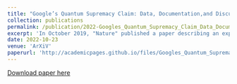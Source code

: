 ```yaml
---
title: "Google’s Quantum Supremacy Claim: Data, Documentation,and Discussion"
collection: publications
permalink: /publication/2022-Googles_Quantum_Supremacy_Claim_Data_Documentation_and_Discussion
excerpt: 'In October 2019, "Nature" published a paper describing an experimental work that took place at Google. The paper claims to demonstrate quantum (computational) supremacy on a 53-qubit quantum computer. Since September 2019 the authors have been involved in a long-term project to study various statistical aspects of the Google experiment. In particular, we have been trying to gather the relevant data and information, to reconstruct and verify those parts of the Google 2019 supremacy experiments that are based on classical computations (unless they require too heavy computation), and to put the data under statistical analysis. This document describes the available data and information for the Google 2019 experiment and some of our results and plans.'
date: 2022-10-23
venue: 'ArXiV'
paperurl: 'http://academicpages.github.io/files/Googles_Quantum_Supremacy_Claim_Data_Documentation_and_Discussion.pdf'
---
```

[Download paper here](http://academicpages.github.io/files/Googles_Quantum_Supremacy_Claim_Data_Documentation_and_Discussion.pdf)